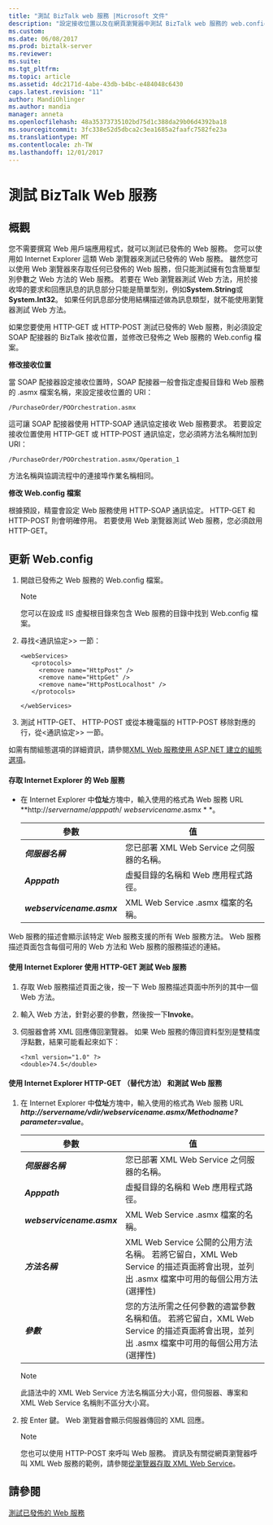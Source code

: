 ```yaml
---
title: "測試 BizTalk web 服務 |Microsoft 文件"
description: "設定接收位置以及在網頁瀏覽器中測試 BizTalk web 服務的 web.config"
ms.custom: 
ms.date: 06/08/2017
ms.prod: biztalk-server
ms.reviewer: 
ms.suite: 
ms.tgt_pltfrm: 
ms.topic: article
ms.assetid: 4dc2171d-4abe-43db-b4bc-e484048c6430
caps.latest.revision: "11"
author: MandiOhlinger
ms.author: mandia
manager: anneta
ms.openlocfilehash: 48a35373735102bd75d1c388da29b06d4392ba18
ms.sourcegitcommit: 3fc338e52d5dbca2c3ea1685a2faafc7582fe23a
ms.translationtype: MT
ms.contentlocale: zh-TW
ms.lasthandoff: 12/01/2017
---
```

# <a name="test-a-biztalk-web-service"></a>測試 BizTalk Web 服務

## <a name="overview"></a>概觀
您不需要撰寫 Web 用戶端應用程式，就可以測試已發佈的 Web 服務。 您可以使用如 Internet Explorer 這類 Web 瀏覽器來測試已發佈的 Web 服務。 雖然您可以使用 Web 瀏覽器來存取任何已發佈的 Web 服務，但只能測試擁有包含簡單型別參數之 Web 方法的 Web 服務。 若要在 Web 瀏覽器測試 Web 方法，用於接收埠的要求和回應訊息的訊息部分只能是簡單型別，例如**System.String**或**System.Int32**。 如果任何訊息部分使用結構描述做為訊息類型，就不能使用瀏覽器測試 Web 方法。  
  
 如果您要使用 HTTP-GET 或 HTTP-POST 測試已發佈的 Web 服務，則必須設定 SOAP 配接器的 BizTalk 接收位置，並修改已發佈之 Web 服務的 Web.config 檔案。  
  
 **修改接收位置**  
  
 當 SOAP 配接器設定接收位置時，SOAP 配接器一般會指定虛擬目錄和 Web 服務的 .asmx 檔案名稱，來設定接收位置的 URI：  
  
```  
/PurchaseOrder/POOrchestration.asmx  
```  
  
 這可讓 SOAP 配接器使用 HTTP-SOAP 通訊協定接收 Web 服務要求。 若要設定接收位置使用 HTTP-GET 或 HTTP-POST 通訊協定，您必須將方法名稱附加到 URI：  
  
```  
/PurchaseOrder/POOrchestration.asmx/Operation_1  
```  
  
 方法名稱與協調流程中的連接埠作業名稱相同。  
  
 **修改 Web.config 檔案**  
  
 根據預設，精靈會設定 Web 服務使用 HTTP-SOAP 通訊協定。 HTTP-GET 和 HTTP-POST 則會明確停用。 若要使用 Web 瀏覽器測試 Web 服務，您必須啟用 HTTP-GET。  
  
## <a name="update-the-webconfig"></a>更新 Web.config
  
1.  開啟已發佈之 Web 服務的 Web.config 檔案。  
  
    > [!NOTE]
    >  您可以在設成 IIS 虛擬根目錄來包含 Web 服務的目錄中找到 Web.config 檔案。  
  
2.  尋找\<通訊協定\>> 一節：  
  
    ```  
    <webServices>  
       <protocols>  
         <remove name="HttpPost" />  
         <remove name="HttpGet" />  
         <remove name="HttpPostLocalhost" />  
       </protocols>  
  
    </webServices>  
    ```  
  
3.  測試 HTTP-GET、 HTTP-POST 或從本機電腦的 HTTP-POST 移除對應的行，從\<通訊協定\>> 一節。  
  
 如需有關組態選項的詳細資訊，請參閱[XML Web 服務使用 ASP.NET 建立的組態選項](https://msdn.microsoft.com/library/b2c0ew36.aspx)。 
  
#### <a name="access-a-web-service-with-internet-explorer"></a>存取 Internet Explorer 的 Web 服務  
  
-   在 Internet Explorer 中**位址**方塊中，輸入使用的格式為 Web 服務 URL  **http://*servername*/*apppath*/ *webservicename*.asmx * *。  
  
    |參數|值|  
    |---------------|-----------|  
    |***伺服器名稱***|您已部署 XML Web Service 之伺服器的名稱。|  
    |***Apppath***|虛擬目錄的名稱和 Web 應用程式路徑。|  
    |***webservicename.asmx***|XML Web Service .asmx 檔案的名稱。|  
  
 Web 服務的描述會顯示該特定 Web 服務支援的所有 Web 服務方法。 Web 服務描述頁面包含每個可用的 Web 方法和 Web 服務的服務描述的連結。  
  
#### <a name="test-a-web-service-with-internet-explorer-using-http-get"></a>使用 Internet Explorer 使用 HTTP-GET 測試 Web 服務  
  
1.  存取 Web 服務描述頁面之後，按一下 Web 服務描述頁面中所列的其中一個 Web 方法。  
  
2.  輸入 Web 方法，針對必要的參數，然後按一下**Invoke**。  
  
3.  伺服器會將 XML 回應傳回瀏覽器。 如果 Web 服務的傳回資料型別是雙精度浮點數，結果可能看起來如下：  
  
    ```  
    <?xml version="1.0" ?>  
    <double>74.5</double>  
    ```  
  
#### <a name="test-a-web-service-with-internet-explorer-using-http-get-alternate-method"></a>使用 Internet Explorer HTTP-GET （替代方法） 和測試 Web 服務  
  
1.  在 Internet Explorer 中**位址**方塊中，輸入使用的格式為 Web 服務 URL ***http://servername/vdir/webservicename.asmx/Methodname?parameter=value***。  
  
    |參數|值|  
    |---------------|-----------|  
    |***伺服器名稱***|您已部署 XML Web Service 之伺服器的名稱。|  
    |***Apppath***|虛擬目錄的名稱和 Web 應用程式路徑。|  
    |***webservicename.asmx***|XML Web Service .asmx 檔案的名稱。|  
    |***方法名稱***|XML Web Service 公開的公用方法名稱。 若將它留白，XML Web Service 的描述頁面將會出現，並列出 .asmx 檔案中可用的每個公用方法 (選擇性)|  
    |***參數***|您的方法所需之任何參數的適當參數名稱和值。 若將它留白，XML Web Service 的描述頁面將會出現，並列出 .asmx 檔案中可用的每個公用方法 (選擇性)|  
  
    > [!NOTE]
    >  此語法中的 XML Web Service 方法名稱區分大小寫，但伺服器、專案和 XML Web Service 名稱則不區分大小寫。  
  
2.  按 Enter 鍵。 Web 瀏覽器會顯示伺服器傳回的 XML 回應。  
  
    > [!NOTE]
    >  您也可以使用 HTTP-POST 來呼叫 Web 服務。 資訊及有關從網頁瀏覽器呼叫 XML Web 服務的範例，請參閱[從瀏覽器存取 XML Web Service](https://msdn.microsoft.com/library/45fez2a8.aspx)。  
  
## <a name="see-also"></a>請參閱  
 [測試已發佈的 Web 服務](../core/testing-published-web-services.md)
